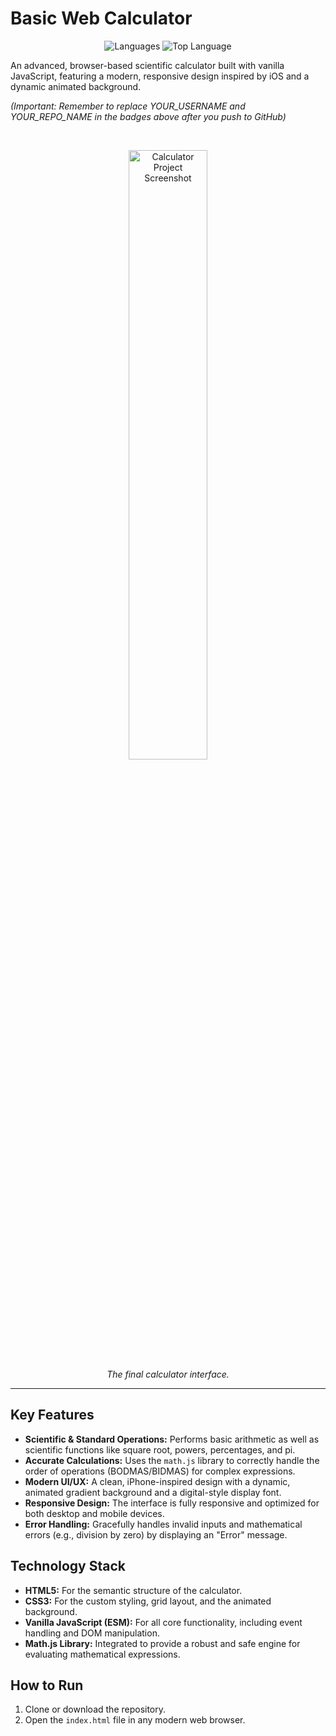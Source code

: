 # Basic Web Calculator
<p align="center">
  <img alt="Languages" src="https://img.shields.io/github/languages/count/Vinodhacker17/Basic-Calculator-?style=for-the-badge&color=orange">
  <img alt="Top Language" src="https://img.shields.io/github/languages/top/Vinodhacker17/Basic-Calculator-?style=for-the-badge&color=orange">
</p>
An advanced, browser-based scientific calculator built with vanilla JavaScript, featuring a modern, responsive design inspired by iOS and a dynamic animated background.

*(Important: Remember to replace YOUR_USERNAME and YOUR_REPO_NAME in the badges above after you push to GitHub)*

<br>

<p align="center">
  <img width="50%" alt="Calculator Project Screenshot" src="https://github.com/user-attachments/assets/41796dab-db49-4cf9-8999-eaf90695e360" />
  <br>
  <em>The final calculator interface.</em>
</p>

---

## Key Features

-   **Scientific & Standard Operations:** Performs basic arithmetic as well as scientific functions like square root, powers, percentages, and pi.
-   **Accurate Calculations:** Uses the `math.js` library to correctly handle the order of operations (BODMAS/BIDMAS) for complex expressions.
-   **Modern UI/UX:** A clean, iPhone-inspired design with a dynamic, animated gradient background and a digital-style display font.
-   **Responsive Design:** The interface is fully responsive and optimized for both desktop and mobile devices.
-   **Error Handling:** Gracefully handles invalid inputs and mathematical errors (e.g., division by zero) by displaying an "Error" message.

## Technology Stack

-   **HTML5:** For the semantic structure of the calculator.
-   **CSS3:** For the custom styling, grid layout, and the animated background.
-   **Vanilla JavaScript (ESM):** For all core functionality, including event handling and DOM manipulation.
-   **Math.js Library:** Integrated to provide a robust and safe engine for evaluating mathematical expressions.

## How to Run

1.  Clone or download the repository.
2.  Open the `index.html` file in any modern web browser.